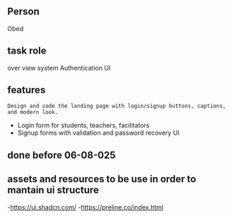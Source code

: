 ## Person
Obed

## task role
over view system  Authentication UI 

## features
	Design and code the landing page with login/signup buttons, captions, and modern look.

- Login form for students, teachers, facilitators
- Signup forms with validation and password recovery UI

## done before 06-08-025
## assets and resources to be use in order to mantain ui structure 

-https://ui.shadcn.com/
-https://preline.co/index.html